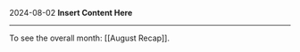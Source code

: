 2024-08-02
__Insert Content Here__
_______________________
To see the overall month: [[August Recap]].